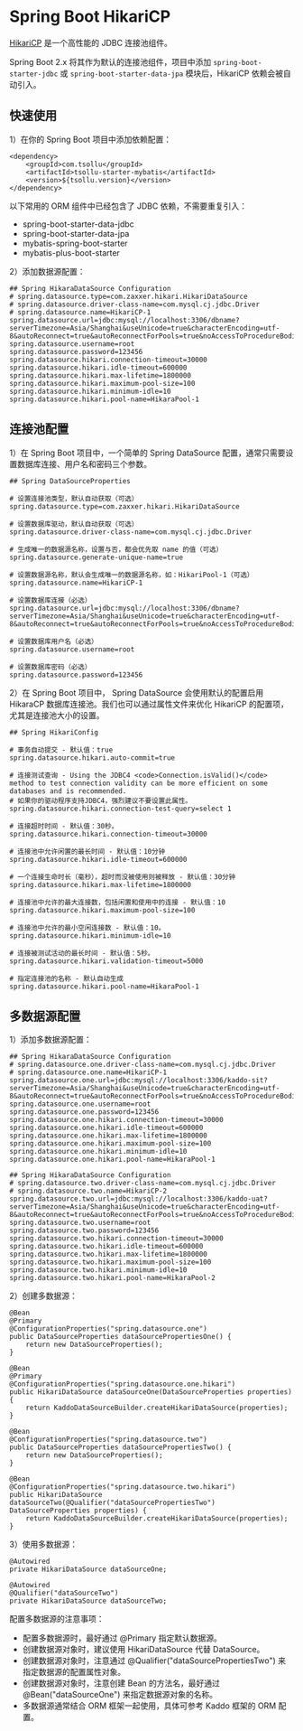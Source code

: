 # Spring Boot HikariCP

[HikariCP](https://github.com/brettwooldridge/HikariCP) 是一个高性能的 JDBC 连接池组件。

Spring Boot 2.x 将其作为默认的连接池组件，项目中添加 `spring-boot-starter-jdbc` 或 `spring-boot-starter-data-jpa`
模块后，HikariCP 依赖会被自动引入。

## 快速使用

1）在你的 Spring Boot 项目中添加依赖配置：

```
<dependency>
    <groupId>com.tsollu</groupId>
    <artifactId>tsollu-starter-mybatis</artifactId>
    <version>${tsollu.version}</version>
</dependency>
```

以下常用的 ORM 组件中已经包含了 JDBC 依赖，不需要重复引入：

- spring-boot-starter-data-jdbc
- spring-boot-starter-data-jpa
- mybatis-spring-boot-starter
- mybatis-plus-boot-starter

2）添加数据源配置：

```
## Spring HikaraDataSource Configuration
# spring.datasource.type=com.zaxxer.hikari.HikariDataSource
# spring.datasource.driver-class-name=com.mysql.cj.jdbc.Driver
# spring.datasource.name=HikariCP-1
spring.datasource.url=jdbc:mysql://localhost:3306/dbname?serverTimezone=Asia/Shanghai&useUnicode=true&characterEncoding=utf-8&autoReconnect=true&autoReconnectForPools=true&noAccessToProcedureBodies=true&allowMultiQueries=true&zeroDateTimeBehavior=convertToNull
spring.datasource.username=root
spring.datasource.password=123456
spring.datasource.hikari.connection-timeout=30000
spring.datasource.hikari.idle-timeout=600000
spring.datasource.hikari.max-lifetime=1800000
spring.datasource.hikari.maximum-pool-size=100
spring.datasource.hikari.minimum-idle=10
spring.datasource.hikari.pool-name=HikaraPool-1
```

## 连接池配置

1）在 Spring Boot 项目中，一个简单的 Spring DataSource 配置，通常只需要设置数据库连接、用户名和密码三个参数。

```
## Spring DataSourceProperties

# 设置连接池类型，默认自动获取（可选）
spring.datasource.type=com.zaxxer.hikari.HikariDataSource

# 设置数据库驱动，默认自动获取（可选）
spring.datasource.driver-class-name=com.mysql.cj.jdbc.Driver

# 生成唯一的数据源名称，设置与否，都会优先取 name 的值（可选）
spring.datasource.generate-unique-name=true

# 设置数据源名称，默认会生成唯一的数据源名称，如：HikariPool-1（可选）
spring.datasource.name=HikariCP-1

# 设置数据库连接（必选）
spring.datasource.url=jdbc:mysql://localhost:3306/dbname?serverTimezone=Asia/Shanghai&useUnicode=true&characterEncoding=utf-8&autoReconnect=true&autoReconnectForPools=true&noAccessToProcedureBodies=true&allowMultiQueries=true&zeroDateTimeBehavior=convertToNull

# 设置数据库用户名（必选）
spring.datasource.username=root

# 设置数据库密码（必选）
spring.datasource.password=123456
```

2）在 Spring Boot 项目中， Spring DataSource 会使用默认的配置启用 HikaraCP 数据库连接池。我们也可以通过属性文件来优化 HikariCP
的配置项，尤其是连接池大小的设置。

```
## Spring HikariConfig

# 事务自动提交 - 默认值：true
spring.datasource.hikari.auto-commit=true

# 连接测试查询 - Using the JDBC4 <code>Connection.isValid()</code> method to test connection validity can be more efficient on some databases and is recommended.
# 如果你的驱动程序支持JDBC4，强烈建议不要设置此属性。
spring.datasource.hikari.connection-test-query=select 1

# 连接超时时间 - 默认值：30秒。
spring.datasource.hikari.connection-timeout=30000

# 连接池中允许闲置的最长时间 - 默认值：10分钟
spring.datasource.hikari.idle-timeout=600000

# 一个连接生命时长（毫秒），超时而没被使用则被释放 - 默认值：30分钟
spring.datasource.hikari.max-lifetime=1800000

# 连接池中允许的最大连接数，包括闲置和使用中的连接 - 默认值：10
spring.datasource.hikari.maximum-pool-size=100

# 连接池中允许的最小空闲连接数 - 默认值：10。
spring.datasource.hikari.minimum-idle=10

# 连接被测试活动的最长时间 - 默认值：5秒。
spring.datasource.hikari.validation-timeout=5000

# 指定连接池的名称 - 默认自动生成
spring.datasource.hikari.pool-name=HikaraPool-1
```

## 多数据源配置

1）添加多数据源配置：

```
## Spring HikaraDataSource Configuration
# spring.datasource.one.driver-class-name=com.mysql.cj.jdbc.Driver
# spring.datasource.one.name=HikariCP-1
spring.datasource.one.url=jdbc:mysql://localhost:3306/kaddo-sit?serverTimezone=Asia/Shanghai&useUnicode=true&characterEncoding=utf-8&autoReconnect=true&autoReconnectForPools=true&noAccessToProcedureBodies=true&allowMultiQueries=true&zeroDateTimeBehavior=convertToNull
spring.datasource.one.username=root
spring.datasource.one.password=123456
spring.datasource.one.hikari.connection-timeout=30000
spring.datasource.one.hikari.idle-timeout=600000
spring.datasource.one.hikari.max-lifetime=1800000
spring.datasource.one.hikari.maximum-pool-size=100
spring.datasource.one.hikari.minimum-idle=10
spring.datasource.one.hikari.pool-name=HikaraPool-1

## Spring HikaraDataSource Configuration
# spring.datasource.two.driver-class-name=com.mysql.cj.jdbc.Driver
# spring.datasource.two.name=HikariCP-2
spring.datasource.two.url=jdbc:mysql://localhost:3306/kaddo-uat?serverTimezone=Asia/Shanghai&useUnicode=true&characterEncoding=utf-8&autoReconnect=true&autoReconnectForPools=true&noAccessToProcedureBodies=true&allowMultiQueries=true&zeroDateTimeBehavior=convertToNull
spring.datasource.two.username=root
spring.datasource.two.password=123456
spring.datasource.two.hikari.connection-timeout=30000
spring.datasource.two.hikari.idle-timeout=600000
spring.datasource.two.hikari.max-lifetime=1800000
spring.datasource.two.hikari.maximum-pool-size=100
spring.datasource.two.hikari.minimum-idle=10
spring.datasource.two.hikari.pool-name=HikaraPool-2
```

2）创建多数据源：

```
@Bean
@Primary
@ConfigurationProperties("spring.datasource.one")
public DataSourceProperties dataSourcePropertiesOne() {
	return new DataSourceProperties();
}

@Bean
@Primary
@ConfigurationProperties("spring.datasource.one.hikari")
public HikariDataSource dataSourceOne(DataSourceProperties properties) {
	return KaddoDataSourceBuilder.createHikariDataSource(properties);
}

@Bean
@ConfigurationProperties("spring.datasource.two")
public DataSourceProperties dataSourcePropertiesTwo() {
	return new DataSourceProperties();
}

@Bean
@ConfigurationProperties("spring.datasource.two.hikari")
public HikariDataSource dataSourceTwo(@Qualifier("dataSourcePropertiesTwo") DataSourceProperties properties) {
	return KaddoDataSourceBuilder.createHikariDataSource(properties);
}
```

3）使用多数据源：

```
@Autowired
private HikariDataSource dataSourceOne;

@Autowired
@Qualifier("dataSourceTwo")
private HikariDataSource dataSourceTwo;
```

配置多数据源的注意事项：

* 配置多数据源时，最好通过 @Primary 指定默认数据源。
* 创建数据源对象时，建议使用 HikariDataSource 代替 DataSource。
* 创建数据源对象时，注意通过 @Qualifier("dataSourcePropertiesTwo") 来指定数据源的配置属性对象。
* 创建数据源对象时，注意创建 Bean 的方法名，最好通过 @Bean("dataSourceOne") 来指定数据源对象的名称。
* 多数据源通常结合 ORM 框架一起使用，具体可参考 Kaddo 框架的 ORM 配置。
